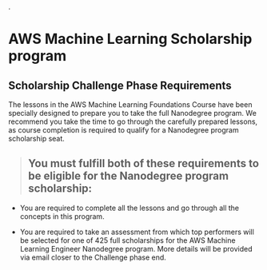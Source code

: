 
.

# AWS Machine Learning Scholarship program


## Scholarship Challenge Phase Requirements



The lessons in the AWS Machine Learning Foundations Course have been specially designed to prepare you to take the full Nanodegree program. We recommend you take the time to go through the carefully prepared lessons, as course completion is required to qualify for a Nanodegree program scholarship seat.




> ## You must fulfill both of these requirements to be eligible for the Nanodegree program scholarship:


- You are required to complete all the lessons and go through all the concepts in this program.

- You are required to take an assessment from which top performers will be selected for one of 425 full scholarships for the AWS Machine Learning Engineer Nanodegree program. More details will be provided via email closer to the Challenge phase end.
